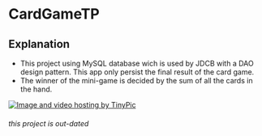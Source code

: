 # CardGameTP
## Explanation

+ This project using MySQL database wich is used by JDCB with a DAO design pattern. This app only persist the final result of the card game.
+ The winner of the mini-game is decided by the sum of all the cards in the hand.

<p align="center">
 
  <a href="http://es.tinypic.com?ref=2im9lkp" target="_blank"><img src="http://i63.tinypic.com/2im9lkp.png" border="0" alt="Image and video hosting by TinyPic"></a>
</p>

###### this project is out-dated
